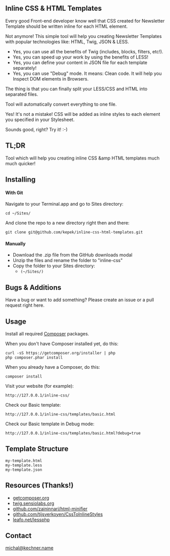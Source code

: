 ## Inline CSS &amp; HTML Templates

Every good Front-end developer know well that CSS created for Newsletter Template should be written inline for each HTML element.

Not anymore! This simple tool will help you creating Newsletter Templates with popular technologies like: HTML, Twig, JSON &amp; LESS.

- Yes, you can use all the benefits of Twig (includes, blocks, filters, etc!).
- Yes, you can speed up your work by using the benefits of LESS!
- Yes, you can define your content in JSON file for each template separately!
- Yes, you can use "Debug" mode. It means: Clean code. It will help you Inspect DOM elements in Browsers.

The thing is that you can finally split your LESS/CSS and HTML into separated files.

Tool will automatically convert everything to one file.

Yes! It's not a mistake! CSS will be added as inline styles to each element you specified in your Stylesheet.

Sounds good, right? Try it! :-)

TL;DR
----------

Tool which will help you creating inline CSS &amp HTML templates much much quicker!

Installing
----------

#### With Git
Navigate to your Terminal.app and go to Sites directory:

	cd ~/Sites/

And clone the repo to a new directory right then and there:

	git clone git@github.com/kepek/inline-css-html-templates.git

#### Manually
* Download the .zip file from the GitHub downloads modal
* Unzip the files and rename the folder to "inline-css"
* Copy the folder to your Sites directory:
	- `(~/Sites/)`

Bugs &amp; Additions
----------------

Have a bug or want to add something? Please create an issue or a pull request right here.

Usage
------------

Install all required [Composer](https://getcomposer.org/) packages.

When you don't have Composer installed yet, do this:

	curl -sS https://getcomposer.org/installer | php
	php composer.phar install

When you already have a Composer, do this:

	composer install

Visit your website (for example):

	http://127.0.0.1/inline-css/

Check our Basic template:

	http://127.0.0.1/inline-css/templates/basic.html

Check our Basic template in Debug mode:

	http://127.0.0.1/inline-css/templates/basic.html?debug=true

Template Structure
------------

	my-template.html
	my-template.less
	my-template.json

Resources (Thanks!)
----------
* [getcomposer.org](https://getcomposer.org/)
* [twig.sensiolabs.org](http://twig.sensiolabs.org/)
* [github.com/zaininnari/html-minifier](https://github.com/zaininnari/html-minifier)
* [github.com/tijsverkoyen/CssToInlineStyles](https://github.com/tijsverkoyen/CssToInlineStyles)
* [leafo.net/lessphp](https://leafo.net/lessphp/)

Contact
------------
[michal@kechner.name](mailto:michal@kechner.name)
